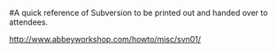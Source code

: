 #A quick reference of Subversion to be printed out and handed over to attendees.

http://www.abbeyworkshop.com/howto/misc/svn01/